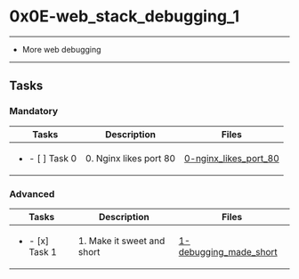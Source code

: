 # 0x0E-web_stack_debugging_1

---

* More web debugging

---

## Tasks

### Mandatory

| Tasks | Description | Files |
| ----- | ------ | ----- |
| <ul><li> - [ ] Task 0 </li></ul> | 0. Nginx likes port 80 | [0-nginx_likes_port_80](0-nginx_likes_port_80)


### Advanced

| Tasks | Description | Files |
| ----- | ----- | ----- |
| <ul><li> - [x] Task 1 </li></ul> | 1. Make it sweet and short | [1-debugging_made_short](1-debugging_made_short) |
